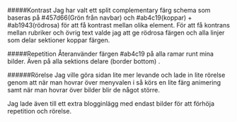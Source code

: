 
#####Kontrast 
Jag har valt ett split complementary färg schema som baseras på #457d66(Grön från navbar)
och #ab4c19(koppar) + #ab1943(rödrosa) för att få kontrast mellan olika element.
För att få kontrans mellan rubriker och övrig text valde jag att ge <hx> rödrosa färgen
och alla linjer som delar sektioner koppar färgen.

#####Repetition
Återanvänder färgen #ab4c19 på alla ramar runt mina bilder.
Även på alla sektions delare (border bottom) .

######Rörelse 
Jag ville göra sidan lite mer levande och lade in lite rörelse genom att när man hovrar 
över menyvalen i så körs en lite färg animering samt när man hovrar över bilder blir de något större.

Jag lade även till ett extra blogginlägg med endast bilder för att förhöja repetition och rörelse.

